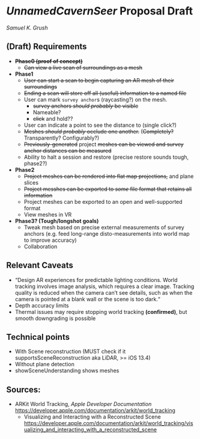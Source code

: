 # _UnnamedCavernSeer_ Proposal Draft

_Samuel K. Grush_

## (Draft) Requirements

- ~~**Phase0 (proof of concept)**~~
  - ~~Can view a live scan of surroundings as a mesh~~
- **Phase1**
  - ~~User can start a scan to begin capturing an AR mesh of their surroundings~~
  - ~~Ending a scan will store off all (useful) information to a named file~~
  - User can mark `survey anchor`s (raycasting?) on the mesh.
    - ~~survey anchors _should probably_ be visible~~
    - Nameable?
    - ~~click~~ and hold??
  - User can indicate a point to see the distance to (single click?)
  - ~~Meshes _should probably_ occlude one another.~~ (~~Completely?~~ Transparently? Configurably?)
  - ~~Previously-generated~~ project ~~meshes can be viewed and survey anchor distances can be measured~~
  - Ability to halt a session and restore (precise restore sounds tough, phase2?)
- **Phase2**
  - ~~Project meshes can be rendered into flat map projections,~~ and plane slices
  - ~~Project messhes can be exported to _some_ file format that retains all information~~
  - Project meshes can be exported to an open and well-supported format
  - View meshes in VR
- **Phase3? (Tough/longshot goals)**
  - Tweak mesh based on precise external measurements of survey anchors (e.g. feed long-range disto-measurements into world map to improve accuracy)
  - Collaboration

## Relevant Caveats

- “Design AR experiences for predictable lighting conditions. World tracking involves image analysis, which requires a clear image. Tracking quality is reduced when the camera can’t see details, such as when the camera is pointed at a blank wall or the scene is too dark.“
- Depth accuracy limits
- Thermal issues may require stopping world tracking **(confirmed)**, but smooth downgrading is possible

## Technical points

- With Scene reconstruction (MUST check if it supportsSceneReconstruction aka LiDAR, >= iOS 13.4)
- Without plane detection
- showSceneUnderstanding shows meshes

## Sources:

- ARKit World Tracking, _Apple Developer Documentation_
  https://developer.apple.com/documentation/arkit/world_tracking
  - Visualizing and Interacting with a Reconstructed Scene
    https://developer.apple.com/documentation/arkit/world_tracking/visualizing_and_interacting_with_a_reconstructed_scene
